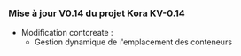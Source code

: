 ### Mise à jour **V0.14** du projet Kora **KV-0.14**

- Modification contcreate :
  - Gestion dynamique de l'emplacement des conteneurs